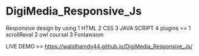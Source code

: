 # DigiMedia_Responsive_Js
Responsive design by using 
1 HTML
2 CSS 
3 JAVA SCRIPT
4 plugins >>
   1 scrollReval
   2 owl coursal 
   3 Fontawsom

   LIVE DEMO >>
   https://walidhamdy44.github.io/DigiMedia_Responsive_Js/
